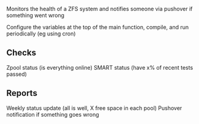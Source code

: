 Monitors the health of a ZFS system and notifies someone via pushover if something went wrong

Configure the variables at the top of the main function, compile, and run periodically (eg using cron)

Checks
------
Zpool status (is everything online)
SMART status (have x% of recent tests passed)

Reports
-------
Weekly status update (all is well, X free space in each pool)
Pushover notification if something goes wrong
